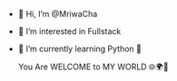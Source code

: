 - 👋 Hi, I’m @MriwaCha
- 👀 I’m interested in Fullstack
- 🌱 I’m currently learning Python 🐍

     You Are WELCOME to MY WORLD 🌐🌍🤗
<!---
MriwaCha/MriwaCha is a ✨ special ✨ repository because its `README.md` (this file) appears on your GitHub profile.
You can click the Preview link to take a look at your changes.
--

